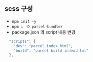 ## scss 구성
- `npm init -y`
- `npm i -D parcel-bundler`
- package.json 의 script 내용 변경
```js
  "scripts": {
    "dev": "parcel index.html",
    "build": "parcel build index.html"
  },
```